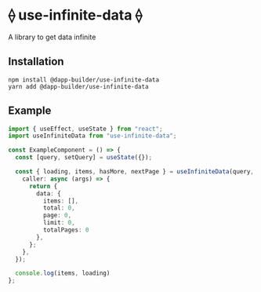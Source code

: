 # ⟠ use-infinite-data ⟠

A library to get data infinite

## Installation

```
npm install @dapp-builder/use-infinite-data
yarn add @dapp-builder/use-infinite-data
```

## Example

```typescript
import { useEffect, useState } from "react";
import useInfiniteData from "use-infinite-data";

const ExampleComponent = () => {
  const [query, setQuery] = useState({});

  const { loading, items, hasMore, nextPage } = useInfiniteData(query, {
    caller: async (args) => {
      return {
        data: {
          items: [],
          total: 0,
          page: 0,
          limit: 0,
          totalPages: 0
        },
      };
    },
  });

  console.log(items, loading)
};

```